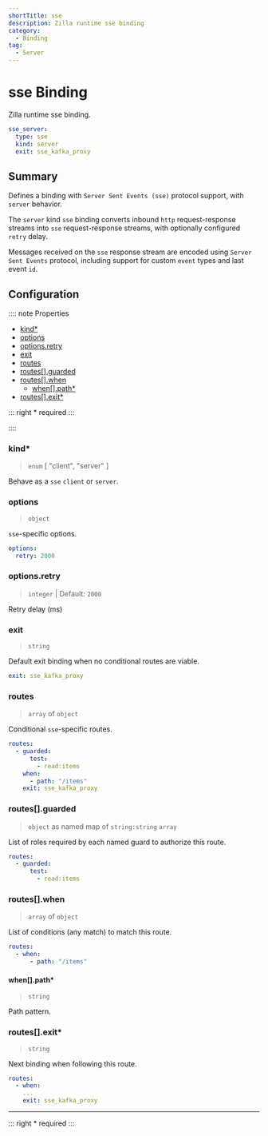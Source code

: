 ```yaml
---
shortTitle: sse
description: Zilla runtime sse binding
category:
  - Binding
tag:
  - Server
---
```


# sse Binding

Zilla runtime sse binding.

```yaml {2}
sse_server:
  type: sse
  kind: server
  exit: sse_kafka_proxy
```

## Summary

Defines a binding with `Server Sent Events (sse)` protocol support, with `server` behavior.

The `server` kind `sse` binding converts inbound `http` request-response streams into `sse` request-response streams, with optionally configured `retry` delay.

Messages received on the `sse` response stream are encoded using `Server Sent Events` protocol, including support for custom `event` types and last event `id`.

## Configuration

:::: note Properties

- [kind\*](#kind)
- [options](#options)
- [options.retry](#options-retry)
- [exit](#exit)
- [routes](#routes)
- [routes\[\].guarded](#routes-guarded)
- [routes\[\].when](#routes-when)
  - [when\[\].path\*](#when-path)
- [routes\[\].exit\*](#routes-exit)

::: right
\* required
:::

::::

### kind\*

> `enum` [ "client", "server" ]

Behave as a `sse` `client` or `server`.

### options

> `object`

`sse`-specific options.

```yaml
options:
  retry: 2000
```

### options.retry

> `integer` | Default: `2000`
 
Retry delay (ms)

### exit

> `string`

Default exit binding when no conditional routes are viable.

```yaml
exit: sse_kafka_proxy
```

### routes

> `array` of `object`

Conditional `sse`-specific routes.

```yaml
routes:
  - guarded:
      test:
        - read:items
    when:
      - path: "/items"
    exit: sse_kafka_proxy
```

### routes[].guarded

> `object` as named map of `string:string` `array`

List of roles required by each named guard to authorize this route.

```yaml
routes:
  - guarded:
      test:
        - read:items
```

### routes[].when

> `array` of `object`

List of conditions (any match) to match this route.

```yaml
routes:
  - when:
      - path: "/items"
```

#### when[].path\*

> `string`

Path pattern.

### routes[].exit\*

> `string`

Next binding when following this route.

```yaml
routes:
  - when:
    ...
    exit: sse_kafka_proxy
```

---

::: right
\* required
:::
